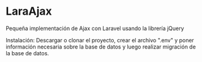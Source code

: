 # LaraAjax
Pequeña implementación de Ajax con Laravel usando la librería jQuery

Instalación: Descargar o clonar el proyecto, crear el archivo ".env" y poner información necesaria sobre la base de datos y luego realizar migración de la base de datos.
